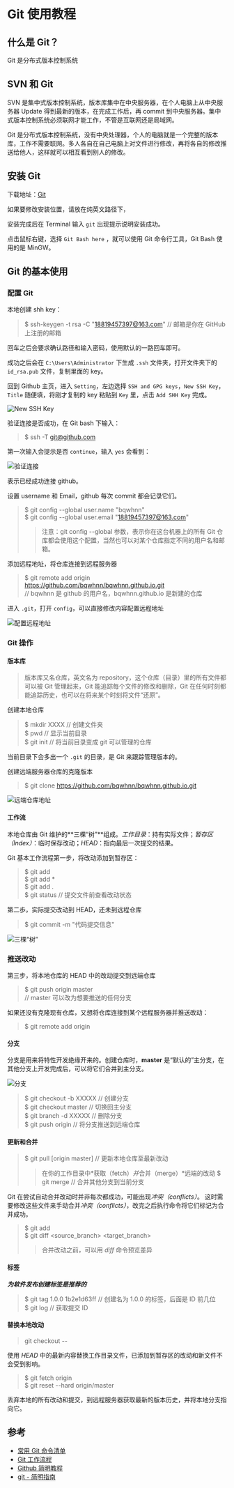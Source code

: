 # Git 使用教程


## 什么是 Git？

Git 是分布式版本控制系统

## SVN 和 Git

SVN 是集中式版本控制系统，版本库集中在中央服务器，在个人电脑上从中央服务器 Update 得到最新的版本，在完成工作后，再 commit 到中央服务器。集中式版本控制系统必须联网才能工作，不管是互联网还是局域网。

Git 是分布式版本控制系统，没有中央处理器，个人的电脑就是一个完整的版本库，工作不需要联网。多人各自在自己电脑上对文件进行修改，再将各自的修改推送给他人，这样就可以相互看到别人的修改。

## 安装 Git

下载地址：[Git][Git]

如果要修改安装位置，请放在纯英文路径下，

安装完成后在 Terminal 输入 `git` 出现提示说明安装成功。

点击鼠标右键，选择 `Git Bash here` ，就可以使用 Git 命令行工具，Git Bash 使用的是 MinGW。

## Git 的基本使用

### 配置 Git

本地创建 shh key：
> $ ssh-keygen -t rsa -C "18819457397@163.com" // 邮箱是你在 GitHub 上注册的邮箱

回车之后会要求确认路径和输入密码，使用默认的一路回车即可。

成功之后会在 `C:\Users\Administrator` 下生成 `.ssh` 文件夹，打开文件夹下的 `id_rsa.pub` 文件，复制里面的 key。

回到 Github 主页，进入 `Setting`，左边选择 `SSH and GPG keys`，`New SSH Key`，`Title` 随便填，将刚才复制的 key 粘贴到 `Key` 里，点击 `Add SHH Key` 完成。

![New SSH Key](/images/git_ssh.png)

验证连接是否成功，在 Git bash 下输入：

> $ ssh -T git@github.com

第一次输入会提示是否 `continue`，输入 `yes` 会看到：

![验证连接](/images/git_ssh_cl.png)

表示已经成功连接 github。

设置 username 和 Email，github 每次 commit 都会记录它们。

> $ git config --global user.name "bqwhnn"  
> $ git config --global user.email "18819457397@163.com"  
> > 注意：git config --global 参数，表示你在这台机器上的所有 Git 仓库都会使用这个配置，当然也可以对某个仓库指定不同的用户名和邮箱。

添加远程地址，将仓库连接到远程服务器

> $ git remote add origin  https://github.com/bqwhnn/bqwhnn.github.io.git  
> // bqwhnn 是 github 的用户名，bqwhnn.github.io 是新建的仓库

进入 `.git`，打开 `config`，可以直接修改内容配置远程地址

![配置远程地址](/images/git_remote.png)

### Git 操作

#### 版本库

> 版本库又名仓库，英文名为 repository，这个仓库（目录）里的所有文件都可以被 Git 管理起来，Git 能追踪每个文件的修改和删除，Git 在任何时刻都能追踪历史，也可以在将来某个时刻将文件“还原”。

创建本地仓库

> $ mkdir XXXX  // 创建文件夹  
> $ pwd         // 显示当前目录  
> $ git init    // 将当前目录变成 git 可以管理的仓库

当前目录下会多出一个 `.git` 的目录，是 Git 来跟踪管理版本的。

创建远端服务器仓库的克隆版本

> $ git clone https://github.com/bqwhnn/bqwhnn.github.io.git

![远端仓库地址](/images/git_url.png)

#### 工作流

本地仓库由 Git 维护的**三棵“树”**组成。*工作目录*：持有实际文件；*暂存区（Index）*：临时保存改动；*HEAD*：指向最后一次提交的结果。

Git 基本工作流程第一步，将改动添加到暂存区：

> $ git add <filename>  
> $ git add *  
> $ git add .  
> $ git status // 提交文件前查看改动状态

第二歩，实际提交改动到 HEAD，还未到远程仓库

> $ git commit -m "代码提交信息"

![三棵“树”](/images/git_workflow.png)

### 推送改动

第三步，将本地仓库的 HEAD 中的改动提交到远端仓库

> $ git push origin master  
> // master 可以改为想要推送的任何分支

如果还没有克隆现有仓库，又想将仓库连接到某个远程服务器并推送改动：

> $ git remote add origin <server>

#### 分支

分支是用来将特性开发绝缘开来的。创建仓库时，**master** 是“默认的”主分支，在其他分支上开发完成后，可以将它们合并到主分支。

![分支](/images/git_branch.png)

> $ git checkout -b XXXXX     // 创建分支  
> $ git checkout master       // 切换回主分支  
> $ git branch -d XXXXX       // 删除分支  
> $ git push origin <branch>  // 将分支推送到远端仓库

#### 更新和合并

> $ git pull [origin master] // 更新本地仓库至最新改动
> > 在你的工作目录中*获取（fetch）*并*合并（merge）*远端的改动
> $ git merge <branch>       // 合并其他分支到当前分支

Git 在尝试自动合并改动时并非每次都成功，可能出现*冲突（conflicts）*。
这时需要修改这些文件来手动合并*冲突（conflicts）*，改完之后执行命令将它们标记为合并成功。

> $ git add <filename>  
> $ git diff <source_branch> <target_branch>  
> > 合并改动之前，可以用 *diff* 命令预览差异

#### 标签

***为软件发布创建标签是推荐的***

> $ git tag 1.0.0 1b2e1d63ff    // 创建名为 1.0.0 的标签，后面是 ID 前几位  
> $ git log     // 获取提交 ID

#### 替换本地改动

> git checkout --<filename>

使用 *HEAD* 中的最新内容替换工作目录文件，已添加到暂存区的改动和新文件不会受到影响。

> $ git fetch origin  
> $ git reset --hard origin/master

丢弃本地的所有改动和提交，到远程服务器获取最新的版本历史，并将本地分支指向它。


## 参考

* [常用 Git 命令清单](http://www.ruanyifeng.com/blog/2015/12/git-cheat-sheet.html)
* [Git 工作流程](http://www.ruanyifeng.com/blog/2015/12/git-workflow.html)
* [Github 简明教程](http://www.runoob.com/w3cnote/git-guide.html)
* [git - 简明指南](http://www.runoob.com/manual/git-guide/)

[Git]: https://git-scm.com/

